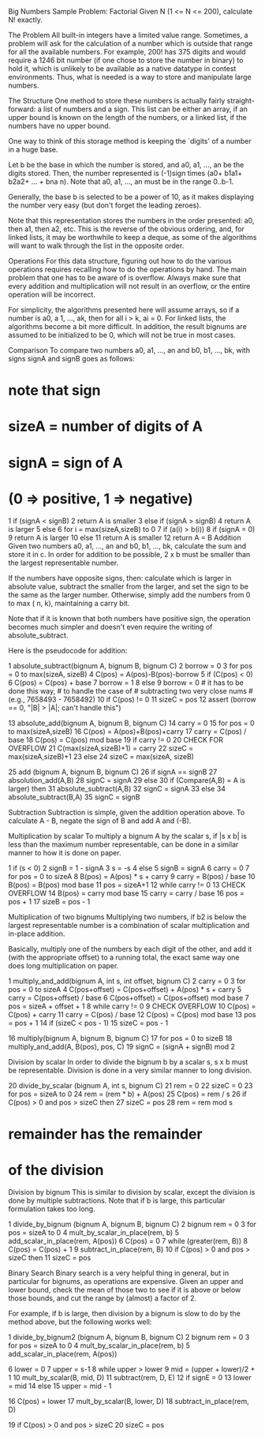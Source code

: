 Big Numbers
Sample Problem: Factorial
Given N (1 <= N <= 200), calculate N! exactly.

The Problem
All built-in integers have a limited value range. Sometimes, a problem will ask for the calculation of a number which is outside that range for all the available numbers. For example, 200!
has 375 digits and would require a 1246 bit number (if one chose to store the number in binary) to hold it, which is unlikely to be available as a native datatype in contest environments. Thus, what is needed is a way to store and manipulate large numbers.

The Structure
One method to store these numbers is actually fairly straight-forward: a list of numbers and a sign. This list can be either an array, if an upper bound is known on the length of the numbers, or a linked list, if the numbers have no upper bound.

One way to think of this storage method is keeping the `digits' of a number in a huge base.

Let b be the base in which the number is stored, and a0, a1, ..., an be the digits stored. Then, the number represented is (-1)sign times (a0+ b1a1+ b2a2+ ... + bna n). Note that a0, a1, ..., an must be in the range 0..b-1.

Generally, the base b is selected to be a power of 10, as it makes displaying the number very easy (but don't forget the leading zeroes).

Note that this representation stores the numbers in the order presented: a0, then a1, then a2, etc. This is the reverse of the obvious ordering, and, for linked lists, it may be worthwhile to keep a deque, as some of the algorithms will want to walk through the list in the opposite order.

Operations
For this data structure, figuring out how to do the various operations requires recalling how to do the operations by hand. The main problem that one has to be aware of is overflow.
Always make sure that every addition and multiplication will not result in an overflow, or the entire operation will be incorrect.

For simplicity, the algorithms presented here will assume arrays, so if a number is a0, a 1, ..., ak, then for all i > k, ai = 0. For linked lists, the algorithms become a bit more difficult. In addition, the result bignums are assumed to be initialized to be 0, which will not be true in most cases.

Comparison
To compare two numbers a0, a1, ..., an and b0, b1, ..., bk, with signs signA and signB goes as follows:

# note that sign
# sizeA = number of digits of A
# signA = sign of A
# (0 => positive, 1 => negative)
 1   if (signA < signB)
 2     return A is smaller
 3   else if (signA > signB)
 4     return A is larger
 5   else
 6     for i = max(sizeA,sizeB) to 0
 7       if (a(i) > b(i))
 8         if (signA = 0)
 9           return A is larger
10        else
11           return A is smaller
12     return A = B
Addition
Given two numbers a0, a1, ..., an and b0, b1, ..., bk, calculate the sum and store it in c. In order for addition to be possible, 2 x b must be smaller than the largest representable number.

If the numbers have opposite signs, then: calculate which is larger in absolute value, subtract the smaller from the larger, and set the sign to be the same as the larger number. Otherwise, simply add the numbers from 0 to max ( n, k), maintaining a carry bit.

Note that if it is known that both numbers have positive sign, the operation becomes much simpler and doesn't even require the writing of absolute_subtract.

Here is the pseudocode for addition:

 1 absolute_subtract(bignum A, bignum B,
                            bignum C)
 2   borrow = 0
 3   for pos = 0 to max(sizeA, sizeB)
 4     C(pos) = A(pos)-B(pos)-borrow
 5     if (C(pos) < 0)
 6       C(pos) = C(pos) + base
 7       borrow = 1
 8     else
 9       borrow = 0
    # it has to be done this way,
    # to handle the case of
    # subtracting two very close nums
    # (e.g., 7658493 - 7658492)
10     if C(pos) != 0
11       sizeC = pos
12   assert (borrow == 0,
       "|B| > |A|; can't handle this") 

13 absolute_add(bignum A,
                  bignum B, bignum C)
14   carry = 0
15   for pos = 0 to max(sizeA,sizeB)
16     C(pos) = A(pos)+B(pos)+carry
17     carry = C(pos) / base
18     C(pos) = C(pos) mod base
19   if carry != 0
20     CHECK FOR OVERFLOW
21     C(max(sizeA,sizeB)+1) = carry
22     sizeC = max(sizeA,sizeB)+1
23   else
24     sizeC = max(sizeA, sizeB) 

25 add (bignum A, bignum B, bignum C)
26   if signA == signB
27     absolution_add(A,B)
28     signC = signA
29   else
30     if (Compare(A,B) = A is larger)
       then
31       absolute_subtract(A,B)
32       signC = signA
33     else
34       absolute_subtract(B,A)
35       signC = signB

Subtraction
Subtraction is simple, given the addition operation above. To calculate A - B, negate the sign of B and add A and (-B).

Multiplication by scalar
To multiply a bignum A by the scalar s, if |s x b| is less than the maximum number representable, can be done in a similar manner to how it is done on paper.

 1   if (s < 0)
 2     signB = 1 - signA
 3     s = -s
 4   else
 5     signB = signA
 6   carry = 0
 7   for pos = 0 to sizeA
 8     B(pos) = A(pos) * s + carry
 9     carry = B(pos) / base
10     B(pos) = B(pos) mod base
11   pos = sizeA+1
12   while carry != 0
13     CHECK OVERFLOW
14     B(pos) = carry mod base
15     carry = carry / base
16     pos = pos + 1
17    sizeB = pos - 1

Multiplication of two bignums
Multiplying two numbers, if b2 is below the largest representable number is a combination of scalar multiplication and in-place addition.

Basically, multiply one of the numbers by each digit of the other, and add it (with the appropriate offset) to a running total, the exact same way one does long multiplication on paper.

 1 multiply_and_add(bignum A, int s,
                int offset, bignum C)
 2   carry = 0
 3   for pos = 0 to sizeA
 4     C(pos+offset) = C(pos+offset) +
                    A(pos) * s + carry
 5     carry = C(pos+offset) / base
 6     C(pos+offset) =
              C(pos+offset) mod base
 7   pos = sizeA + offset + 1
 8   while carry != 0
 9     CHECK OVERFLOW
10     C(pos) = C(pos) + carry
11     carry = C(pos) / base
12     C(pos) = C(pos) mod base
13     pos = pos + 1
14   if (sizeC < pos - 1)
15     sizeC = pos - 1 


16 multiply(bignum A,
            bignum B, bignum C)
17   for pos = 0 to sizeB
18     multiply_and_add(A,
                    B(pos), pos, C)
19   signC = (signA + signB) mod 2

Division by scalar
In order to divide the bignum b by a scalar s, s x b must be representable. Division is done in a very similar manner to long division.

20 divide_by_scalar (bignum A,
                int s, bignum C)
21   rem = 0
22   sizeC = 0
23   for pos = sizeA to 0
24     rem = (rem * b) + A(pos)
25     C(pos) = rem / s
26     if C(pos) > 0 and
               pos > sizeC then
27       sizeC = pos
28     rem = rem mod s
# remainder has the remainder
# of the division

Division by bignum
This is similar to division by scalar, except the division is done by multiple subtractions. Note that if b is large, this particular formulation takes too long.

 1 divide_by_bignum (bignum A,
              bignum B, bignum C)
 2   bignum rem = 0
 3   for pos = sizeA to 0
 4     mult_by_scalar_in_place(rem, b)
 5     add_scalar_in_place(rem,
                               A(pos))
 6     C(pos) = 0
 7     while (greater(rem, B))
 8       C(pos) = C(pos) + 1
 9       subtract_in_place(rem, B)
10     if C(pos) > 0 and pos > sizeC
       then
11       sizeC = pos

Binary Search
Binary search is a very helpful thing in general, but in particular for bignums, as operations are expensive. Given an upper and lower bound, check the mean of those two to see if it is above or below those bounds, and cut the range by (almost) a factor of 2.

For example, if b is large, then division by a bignum is slow to do by the method above, but the following works well:

 1 divide_by_bignum2 (bignum A,
                bignum B, bignum C)
 2   bignum rem = 0
 3   for pos = sizeA to 0
 4     mult_by_scalar_in_place(rem, b)
 5     add_scalar_in_place(rem,
                           A(pos)) 

 6     lower = 0
 7     upper = s-1
 8     while upper > lower
 9       mid = (upper + lower)/2 + 1
10       mult_by_scalar(B, mid, D)
11       subtract(rem, D, E)
12       if signE = 0
13         lower = mid
14       else
15         upper = mid - 1 

16     C(pos) = lower
17     mult_by_scalar(B, lower, D)
18     subtract_in_place(rem, D) 

19     if C(pos) > 0 and
                        pos > sizeC
20       sizeC = pos

